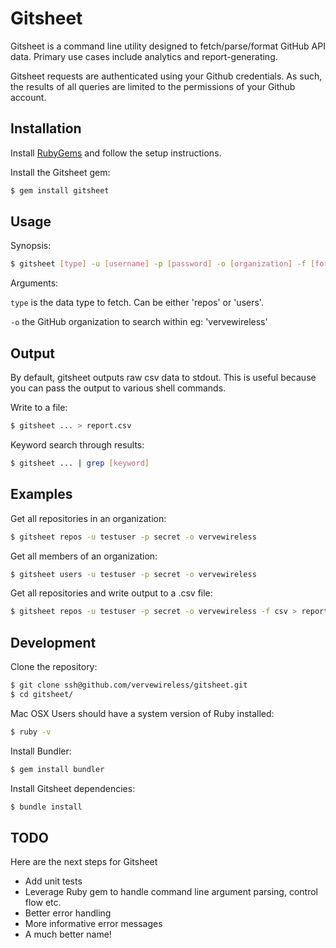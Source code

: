 # Gitsheet

Gitsheet is a command line utility designed to fetch/parse/format GitHub API data. 
Primary use cases include analytics and report-generating. 

Gitsheet requests are authenticated using your Github credentials. As such, the results of all queries are limited to the permissions 
of your Github account.

## Installation

Install [RubyGems](https://rubygems.org/pages/download) and follow the setup instructions.

Install the Gitsheet gem:

```bash
$ gem install gitsheet
```

## Usage

Synopsis:

```bash
$ gitsheet [type] -u [username] -p [password] -o [organization] -f [format]
```
Arguments:

`type`  is the data type to fetch. Can be either 'repos' or 'users'.

`-o` the GitHub organization to search within eg: 'vervewireless'

## Output

By default, gitsheet outputs raw csv data to stdout. This is useful because you can pass the output to various shell commands.

Write to a file:

```bash
$ gitsheet ... > report.csv
```

Keyword search through results:

```bash
$ gitsheet ... | grep [keyword]
```

## Examples

Get all repositories in an organization:

```bash
$ gitsheet repos -u testuser -p secret -o vervewireless
```

Get all members of an organization:

```bash
$ gitsheet users -u testuser -p secret -o vervewireless
```

Get all repositories and write output to a .csv file:

```bash
$ gitsheet repos -u testuser -p secret -o vervewireless -f csv > report.csv
```

## Development

Clone the repository:

```bash
$ git clone ssh@github.com/vervewireless/gitsheet.git
$ cd gitsheet/
```

Mac OSX Users should have a system version of Ruby installed:

```bash
$ ruby -v
```

Install Bundler:

```bash
$ gem install bundler
```

Install Gitsheet dependencies:

```bash
$ bundle install
```

## TODO

Here are the next steps for Gitsheet
  - Add unit tests
  - Leverage Ruby gem to handle command line argument parsing, control flow etc.
  - Better error handling
  - More informative error messages
  - A much better name!
